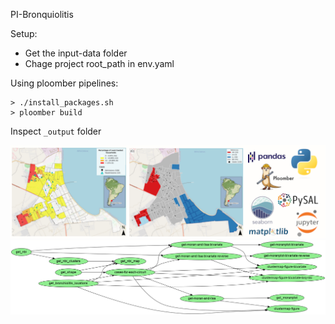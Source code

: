 PI-Bronquiolitis 

Setup:
- Get the input-data folder
- Chage project root_path in env.yaml

Using ploomber pipelines:

```
> ./install_packages.sh
> ploomber build
```

Inspect `_output` folder

![products-and-techstack](./static/repo-image.png)
![pipeline_img](./pipeline.png)

